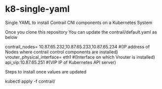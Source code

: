 # k8-single-yaml

Single YAML to install Contrail CNI components on a Kubernetes System 


Once you clone this repository You can update the contrail/default.yaml as below 

contrail_nodes= 10.87.65.232,10.87.65.233,10.87.65.234 #(IP address of Nodes where contrail control components are installed)
vrouter_physical_interface= eth1 #(Interface on which Vrouter is installed) 
api_vip:10.87.65.251 #(VIP IP of Kubernetes API server)

Steps to install once values are updated

kubectl apply -f contrail/

